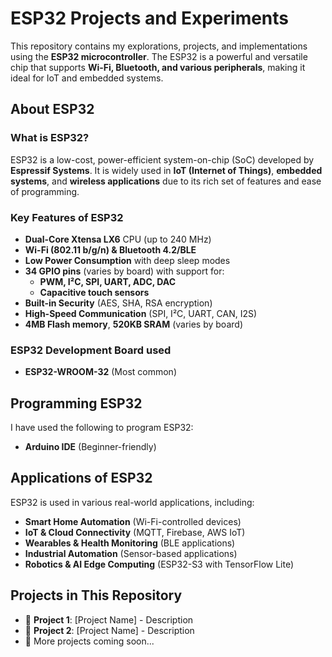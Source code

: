 # ESP32 Projects and Experiments  

This repository contains my explorations, projects, and implementations using the **ESP32 microcontroller**. The ESP32 is a powerful and versatile chip that supports **Wi-Fi, Bluetooth, and various peripherals**, making it ideal for IoT and embedded systems.  

## **About ESP32**  

### **What is ESP32?**  
ESP32 is a low-cost, power-efficient system-on-chip (SoC) developed by **Espressif Systems**. It is widely used in **IoT (Internet of Things)**, **embedded systems**, and **wireless applications** due to its rich set of features and ease of programming.

### **Key Features of ESP32**  
- **Dual-Core Xtensa LX6** CPU (up to 240 MHz)  
- **Wi-Fi (802.11 b/g/n) & Bluetooth 4.2/BLE**  
- **Low Power Consumption** with deep sleep modes  
- **34 GPIO pins** (varies by board) with support for:  
  - **PWM, I²C, SPI, UART, ADC, DAC**  
  - **Capacitive touch sensors**  
- **Built-in Security** (AES, SHA, RSA encryption)  
- **High-Speed Communication** (SPI, I²C, UART, CAN, I2S)  
- **4MB Flash memory**, **520KB SRAM** (varies by board)  

### **ESP32 Development Board used**  
- **ESP32-WROOM-32** (Most common)    

## **Programming ESP32**  
I have used the following to program ESP32:  
- **Arduino IDE** (Beginner-friendly)   

## **Applications of ESP32**  
ESP32 is used in various real-world applications, including:  
- **Smart Home Automation** (Wi-Fi-controlled devices)  
- **IoT & Cloud Connectivity** (MQTT, Firebase, AWS IoT)  
- **Wearables & Health Monitoring** (BLE applications)  
- **Industrial Automation** (Sensor-based applications)  
- **Robotics & AI Edge Computing** (ESP32-S3 with TensorFlow Lite)  

## **Projects in This Repository**  
- 🔹 **Project 1**: [Project Name] - Description  
- 🔹 **Project 2**: [Project Name] - Description  
- 🔹 More projects coming soon...  



